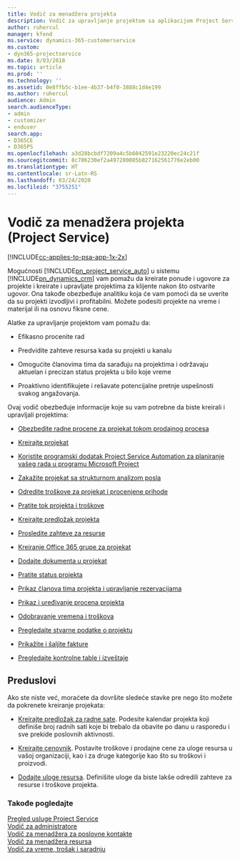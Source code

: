 ```yaml
---
title: Vodič za menadžera projekta
description: Vodič za upravljanje projektom sa aplikacijom Project Service
author: ruhercul
manager: kfend
ms.service: dynamics-365-customerservice
ms.custom:
- dyn365-projectservice
ms.date: 8/03/2018
ms.topic: article
ms.prod: ''
ms.technology: ''
ms.assetid: 0e8ffb5c-b1ee-4b37-b4f0-3888c1d4e199
ms.author: ruhercul
audience: Admin
search.audienceType:
- admin
- customizer
- enduser
search.app:
- D365CE
- D365PS
ms.openlocfilehash: a3d28bcbdf7209a4c5b6042591e23220ec24c21f
ms.sourcegitcommit: 8c786230ef2a497280885b827162561776e2eb00
ms.translationtype: HT
ms.contentlocale: sr-Latn-RS
ms.lasthandoff: 03/24/2020
ms.locfileid: "3755251"
---
```

# <a name="project-manager-guide-project-service"></a>Vodič za menadžera projekta (Project Service)

[!INCLUDE[cc-applies-to-psa-app-1x-2x](../includes/cc-applies-to-psa-app-1x-2x.md)]

Mogućnosti [!INCLUDE[pn_project_service_auto](../includes/pn-project-service-auto.md)] u sistemu [!INCLUDE[pn_dynamics_crm](../includes/pn-dynamics-crm.md)] vam pomažu da kreirate ponude i ugovore za projekte i kreirate i upravljate projektima za klijente nakon što ostvarite ugovor. Ona takođe obezbeđuje analitiku koja će vam pomoći da se uverite da su projekti izvodljivi i profitabilni. Možete podesiti projekte na vreme i materijal ili na osnovu fiksne cene.  
  
 Alatke za upravljanje projektom vam pomažu da:  
  
-   Efikasno procenite rad  
  
-   Predvidite zahteve resursa kada su projekti u kanalu  
  
-   Omogućite članovima tima da sarađuju na projektima i održavaju aktuelan i precizan status projekta u bilo koje vreme  
  
-   Proaktivno identifikujete i rešavate potencijalne pretnje uspešnosti svakog angažovanja.  
  
Ovaj vodič obezbeđuje informacije koje su vam potrebne da biste kreirali i upravljali projektima:  
  
-   [Obezbedite radne procene za projekat tokom prodajnog procesa](../project-service/provide-estimates-project-during-sales-process.md)  
  
-   [Kreirajte projekat](../project-service/create-project.md)  
  
-   [Koristite programski dodatak Project Service Automation za planiranje vašeg rada u programu Microsoft Project](../project-service/add-plan-work-microsoft-project.md)  
  
-   [Zakažite projekat sa strukturnom analizom posla](../project-service/schedule-project-work-breakdown-structure.md)  
  
-   [Odredite troškove za projekat i procenjene prihode](../project-service/determine-project-cost-revenue-estimates.md)  
  
-   [Pratite tok projekta i troškove](../project-service/track-project-progress-cost.md)  
  
-   [Kreirajte predložak projekta](../project-service/create-project-template.md)  
  
-   [Prosledite zahteve za resurse](../project-service/submit-resource-requests.md)  
  
-   [Kreiranje Office 365 grupe za projekat](../project-service/create-office-365-group-project.md)  
  
-   [Dodajte dokumenta u projekat](../project-service/add-documents-project.md)  
  
-   [Pratite status projekta](../project-service/track-project-status.md)  
  
-   [Prikaz članova tima projekta i upravljanje rezervacijama](../project-service/view-project-team-members-manage-bookings.md)  
  
-   [Prikaz i uređivanje procena projekta](../project-service/view-edit-project-estimates.md)  
  
-   [Odobravanje vremena i troškova](../project-service/approve-time-expenses.md)  
  
-   [Pregledajte stvarne podatke o projektu](../project-service/review-project-actuals.md)  
  
-   [Prikažite i šaljite fakture](../project-service/view-send-invoices.md)  
  
-   [Pregledajte kontrolne table i izveštaje](../project-service/view-dashboards-reports.md)  
  
## <a name="prerequisites"></a>Preduslovi  
 Ako ste niste već, moraćete da dovršite sledeće stavke pre nego što možete da pokrenete kreiranje projekata:  
  
-   [Kreirajte predložak za radne sate](../project-service/create-work-hours-template.md). Podesite kalendar projekta koji definiše broj radnih sati koje bi trebalo da obavite po danu u rasporedu i sve prekide poslovnih aktivnosti.  
  
-   [Kreirajte cenovnik](../project-service/create-price-list.md). Postavite troškove i prodajne cene za uloge resursa u vašoj organizaciji, kao i za druge kategorije kao što su troškovi i proizvodi.  
  
-   [Dodajte uloge resursa](../project-service/add-resource-roles.md). Definišite uloge da biste lakše odredili zahteve za resurse i troškove projekta.  
  
### <a name="see-also"></a>Takođe pogledajte  
 [Pregled usluge Project Service](../project-service/overview.md)   
 [Vodič za administratore](../project-service/admin-guide.md)   
 [Vodič za menadžera za poslovne kontakte](../project-service/account-manager-guide.md)   
 [Vodič za menadžera resursa](../project-service/resource-manager-guide.md)   
 [Vodič za vreme, trošak i saradnju](../project-service/time-expense-collaboration-guide.md)

